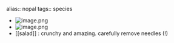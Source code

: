 alias:: nopal
tags:: species

- ![image.png](https://peach-geographical-bat-397.mypinata.cloud/ipfs/QmRfd2vU7WJ5Pnd15uU9N9bAJFnKvRJyqHfYbxNFLmAzcq)
- ![image.png](https://peach-geographical-bat-397.mypinata.cloud/ipfs/QmSxJrw3Rvjnhj4BCF8YBmiJjrHy57pejYPYk8TTWRiWaP)
- [[salad]] : crunchy and amazing. carefully remove needles (!)